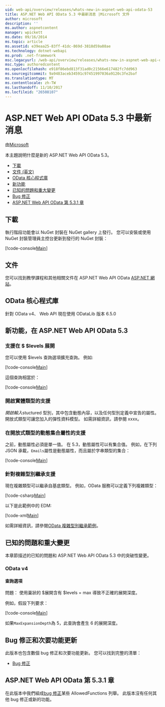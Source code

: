 ```yaml
---
uid: web-api/overview/releases/whats-new-in-aspnet-web-api-odata-53
title: ASP.NET Web API OData 5.3 中最新消息 |Microsoft 文件
author: microsoft
description: ''
ms.author: aspnetcontent
manager: wpickett
ms.date: 09/16/2014
ms.topic: article
ms.assetid: e39eaa25-83ff-41dc-869d-3818d59a88ae
ms.technology: dotnet-webapi
ms.prod: .net-framework
msc.legacyurl: /web-api/overview/releases/whats-new-in-aspnet-web-api-odata-53
msc.type: authoredcontent
ms.openlocfilehash: e918f86ebd813f31ad0c21566e617482fc7dd963
ms.sourcegitcommit: 9a9483aceb34591c97451997036a9120c3fe2baf
ms.translationtype: MT
ms.contentlocale: zh-TW
ms.lasthandoff: 11/10/2017
ms.locfileid: "26508107"
---
```

<a name="whats-new-in-aspnet-web-api-odata-53"></a>ASP.NET Web API OData 5.3 中最新消息
====================
由[Microsoft](https://github.com/microsoft)

本主題說明什麼是新的 ASP.NET Web API OData 5.3。

- [下載](#download)
- [文件 (英文)](#documentation)
- [OData 核心程式庫](#corelib)
- [新功能](#newf)
- [已知的問題和重大變更](#known-issues)
- [Bug 修正](#bug-fixes)
- [ASP.NET Web API OData 第 5.3.1 章](#OD)

<a id="download"></a>
## <a name="download"></a>下載

執行階段功能會以 NuGet 封裝在 NuGet gallery 上發行。 您可以安裝或使用 NuGet 封裝管理員主控台更新到發行的 NuGet 封裝：

[!code-console[Main](whats-new-in-aspnet-web-api-odata-53/samples/sample1.cmd)]

<a id="documentation"></a>
## <a name="documentation"></a>文件

您可以找到教學課程和其他相關文件在 ASP.NET Web API OData [ASP.NET 網站](../odata-support-in-aspnet-web-api/index.md)。

<a id="corelib"></a>
## <a name="odata-core-libraries"></a>OData 核心程式庫

針對 OData v4、 Web API 現在使用 ODataLib 版本 6.5.0

<a id="newf"></a>
## <a name="new-features-in-aspnet-web-api-odata-53"></a>新功能，在 ASP.NET Web API OData 5.3

### <a name="support-for-levels-in-expand"></a>支援在 $ $levels 展開

您可以使用 $levels 查詢選項擴充查詢。 例如: 

[!code-console[Main](whats-new-in-aspnet-web-api-odata-53/samples/sample2.cmd)]

這個查詢相當於：

[!code-console[Main](whats-new-in-aspnet-web-api-odata-53/samples/sample3.cmd)]

<a id="open-entity-types"></a>
### <a name="support-for-open-entity-types"></a>開啟實體類型的支援

*開啟輸入*stuctured 型別，其中包含動態內容，以及任何型別定義中宣告的屬性。 開放式類型可讓您加入的彈性資料模型。 如需詳細資訊，請參閱 xxxx。

### <a name="support-for-dynamic-collection-properties-in-open-types"></a>在開放式類型的動態集合屬性的支援

之前，動態屬性必須是單一值。 在 5.3，動態屬性可以有集合值。 例如，在下列 JSON 承載，`Emails`屬性是動態屬性，而且屬於字串類型的集合：

[!code-console[Main](whats-new-in-aspnet-web-api-odata-53/samples/sample4.cmd)]

### <a name="support-for-inheritance-for-complex-types"></a>針對複雜型別繼承支援

現在複雜類型可以繼承自基底類型。 例如，OData 服務可以定義下列複雜類型：

[!code-csharp[Main](whats-new-in-aspnet-web-api-odata-53/samples/sample5.cs)]

以下是此範例中的 EDM:

[!code-xml[Main](whats-new-in-aspnet-web-api-odata-53/samples/sample6.xml?highlight=8,15)]

如需詳細資訊，請參閱[OData 複雜型別繼承範例](http://aspnet.codeplex.com/SourceControl/latest#Samples/WebApi/OData/v4/ODataComplexTypeInheritanceSample/ReadMe.txt)。

<a id="known-issues"></a>
## <a name="known-issues-and-breaking-changes"></a>已知的問題和重大變更

本章節描述的已知的問題和 ASP.NET Web API OData 5.3 中的突破性變更。

### <a name="odata-v4"></a>OData v4

#### <a name="query-options"></a>查詢選項

問題： 使用巢狀的 $展開含有 $levels = max 導致不正確的展開深度。

例如，假設下列要求：

[!code-console[Main](whats-new-in-aspnet-web-api-odata-53/samples/sample7.cmd)]

如果`MaxExpansionDepth`為 5，此查詢會產生 6 的展開深度。

<a id="bug-fixes"></a>
## <a name="bug-fixes-and-minor-feature-updates"></a>Bug 修正和次要功能更新

此版本也包含數個 bug 修正和次要功能更新。 您可以找到完整的清單：

- [Bug 修正](https://aspnetwebstack.codeplex.com/workitem/list/advanced?keyword=&status=All&type=All&priority=All&release=v5.3%20Beta&assignedTo=All&component=Web%20API|Web%20API%20OData&sortField=AssignedTo&sortDirection=Ascending&page=0&reasonClosed=Fixed)

<a id="OD"></a>
## <a name="aspnet-web-api-odata-531"></a>ASP.NET Web API OData 第 5.3.1 章

在此版本中我們組成[bug 修正](https://aspnetwebstack.codeplex.com/workitem/list/advanced?keyword=&amp;status=All&amp;type=All&amp;priority=All&amp;release=v5.3.1%20Beta&amp;assignedTo=All&amp;component=Web%20API%20OData&amp;sortField=LastUpdatedDate&amp;sortDirection=Descending&amp;page=0&amp;reasonClosed=All)某些 AllowedFunctions 列舉。 此版本沒有任何其他 bug 修正或新的功能。
